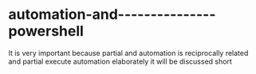 # automation-and---------------powershell
It is very important because partial and automation is reciprocally related and partial execute automation elaborately it will be discussed short
